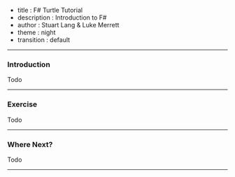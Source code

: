 - title : F# Turtle Tutorial
- description : Introduction to F#
- author : Stuart Lang & Luke Merrett
- theme : night
- transition : default

***

### Introduction

Todo

***

### Exercise

Todo

***

### Where Next?

Todo 

***
